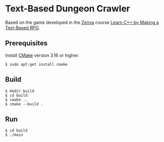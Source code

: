 Text-Based Dungeon Crawler
==========================

Based on the game developed in the [Zenva](https://academy.zenva.com/) course
[Learn C++ by Making a Text-Based RPG](https://academy.zenva.com/product/learn-c-by-making-a-text-based-rpg/).

Prerequisites
-------------

Install [CMake](https://cmake.org/) version 3.16 or higher.

```
$ sudo apt-get install cmake
```

Build
-----

```
$ mkdir build
$ cd build
$ cmake ..
$ cmake --build .
```

Run
---

```
$ cd build
$ ./main
```
